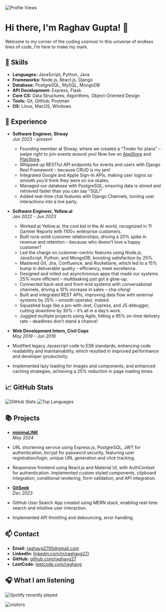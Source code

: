 <!-- Profile Views -->
![Profile Views](https://komarev.com/ghpvc/?username=raghavg27&color=blueviolet)

# Hi there, I'm Raghav Gupta! 👋

Welcome to my corner of the coding cosmos! In this universe of endless lines of code, I’m here to make my mark.

## 🚀 Skills
- **Languages:** JavaScript, Python, Java
- **Frameworks:** Node.js, React.js, Django
- **Database:** PostgreSQL, MySQL, MongoDB
- **API Development:** Express, Flask
- **Core CS:** Data Structures, Algorithms, Object-Oriented Design
- **Tools:** Git, GitHub, Postman
- **OS:** Linux, MacOS, Windows

## 🔭 Experience
- **Software Engineer, Shway**  
  *Jun 2023 -  present*  
	-	Founding member at Shway, where we created a “Tinder for plans” – swipe right to join events around you! Now live on [AppStore](https://apps.apple.com/app/shway/id6499040068) and [PlayStore](https://play.google.com/store/apps/details?id=com.shway.Shway).
	-	Whipped up RESTful API endpoints for events and users with Django Rest Framework – because CRUD is my jam!
	-	Integrated Google and Apple Sign-In APIs, making user logins so smooth you’d think they were on ice skates.
	-	Managed our database with PostgreSQL, ensuring data is stored and retrieved faster than you can say “SQL!”
	-	Added real-time chat features with Django Channels, turning user interactions into a live party.


- **Software Engineer, Yellow.ai**  
  *Jan 2022 - Jun 2023*  
	-	Worked at Yellow.ai, the cool kid in the AI world, recognized in 11 Gartner Reports with 1100+ enterprise customers.
	-	Built rock-solid customer relationships, driving a 20% spike in revenue and retention – because who doesn’t love a happy customer?
	-	Led the charge on customer-centric features using Node.js, JavaScript, Python, and MongoDB, boosting satisfaction by 25%.
	-	Mastered Git, Jira, Confluence, and Rocketlane, which led to a 15% bump in deliverable quality – efficiency, meet excellence.
	-	Designed and rolled out asynchronous apps that made our systems 25% more efficient – multitasking just got a glow-up.
	-	Connected back-end and front-end systems with conversational channels, driving a 10% increase in sales – cha-ching!
	-	Built and integrated REST APIs, improving data flow with external systems by 25% – smooth operator, indeed.
	-	Squashed bugs like a pro with Jest, Cypress, and JS debugger, cutting downtime by 30% – it’s all in a day’s work.
	-	Juggled multiple projects using Agile, hitting a 95% on-time delivery rate – deadlines don’t stand a chance!

- **Web Development Intern, Civil Cops**  
  *May 2019 - Jun 2019*  
 - Modified legacy Javascript code to ES6 standards, enhancing code readability and maintainability, which resulted in improved performance and developer productivity.
 - Implemented lazy loading for images and components, and enhanced caching strategies, achieving a 25% reduction in page loading times.

## 📈 GitHub Stats
![GitHub Stats](https://github-readme-stats.vercel.app/api?username=raghavg27&show_icons=true&theme=radical)
![Top Languages](https://github-readme-stats.vercel.app/api/top-langs/?username=raghavg27&layout=compact&theme=radical)

## 📚 Projects
- **[minimaLINK](https://mnmlnk.netlify.app)**  
  *May 2024*  
 - URL shortening service using Express.js, PostgreSQL, JWT for authentication, bcrypt for password security, featuring user registration/login, unique URL generation and click tracking.
 - Responsive frontend using React.js and Material UI, with AuthContext for authentication. Implemented custom styled components, clipboard integration, conditional rendering, form validation, and API integration.

- **[GitSeek](https://github-search-app-0204.netlify.app)**  
  *Dec 2023*  
 - GitHub User Search App created using MERN stack, enabling real-time search and intuitive user interaction.
 - Implemented API throttling and debouncing, error handling.

## 📫 Contact
- **Email:** [raghavg2705@gmail.com](mailto:raghavg2705@gmail.com)
- **LinkedIn:** [linkedin.com/in/raghavg27/](https://linkedin.com/in/raghavg27/)
- **GitHub:** [github.com/raghavg27](https://github.com/raghavg27)
- **LeetCode:** [leetcode.com/raghavg](https://leetcode.com/raghavg)

## 🎧 What I am listening 
![Spotify recently played](https://spotify-recently-played-readme.vercel.app/api?user=tf43p9vpx03iaorucartl31hs)
<!-- [![Spotify](https://novatorem.vercel.app/api/spotify)](https://open.spotify.com/user/tf43p9vpx03iaorucartl31hs) -->

![visitors](https://visitor-badge.glitch.me/badge?page_id=raghavg27.raghavg27)
